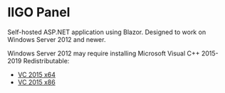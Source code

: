 # IIGO Panel

Self-hosted ASP.NET application using Blazor. Designed to work on Windows Server 2012 and newer.

Windows Server 2012 may require installing Microsoft Visual C++ 2015-2019 Redistributable:

* [VC 2015 x64](https://aka.ms/vs/17/release/vc_redist.x64.exe)
* [VC 2015 x86](https://aka.ms/vs/17/release/vc_redist.x86.exe)
